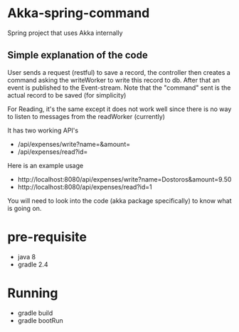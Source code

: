 # Akka-spring-command
Spring project that uses Akka internally 

## Simple explanation of the code
User sends a request (restful) to save a record, the controller then creates a command asking the writeWorker to write this record to db. After that an event is published to the Event-stream.
Note that the "command" sent is the actual record to be saved (for simplicity)

For Reading, it's the same except it does not work well since there is no way to listen to messages from the readWorker (currently)

It has two working API's
* <host>/api/expenses/write?name=<name-of-the-food>&amount=<paid-amount>
* <host>/api/expenses/read?id=<record-id>

Here is an example usage
* http://localhost:8080/api/expenses/write?name=Dostoros&amount=9.50
* http://localhost:8080/api/expenses/read?id=1

You will need to look into the code (akka package specifically) to know what is going on.

# pre-requisite
* java 8
* gradle 2.4

# Running
* gradle build
* gradle bootRun
